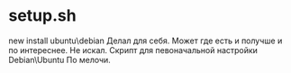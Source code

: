 # setup.sh
new install ubuntu\debian
Делал для себя. Может где есть и получше и по интереснее. Не искал. Скрипт для певоначальной настройки Debian\Ubuntu По мелочи.  

